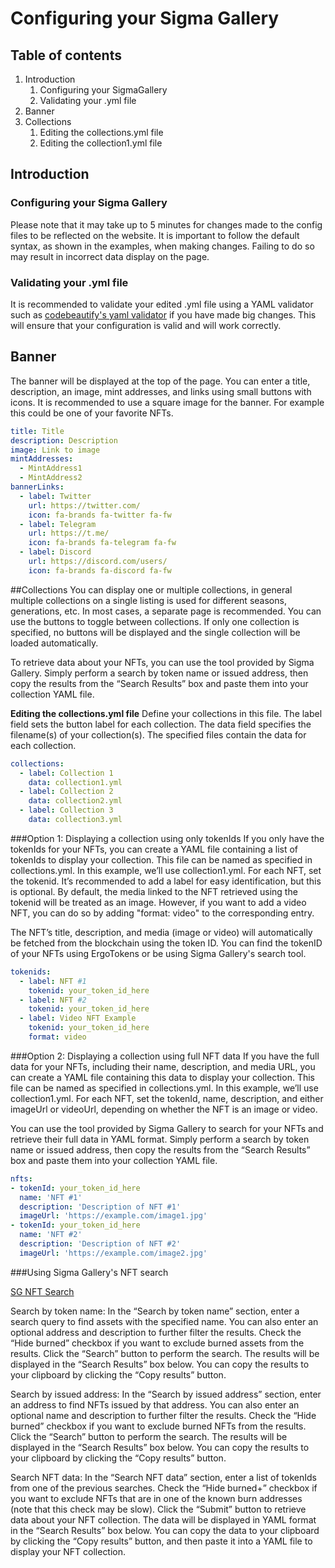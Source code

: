 # Configuring your Sigma Gallery

## Table of contents
1. Introduction
    1. Configuring your SigmaGallery
    2. Validating your .yml file
2. Banner
3. Collections
    1. Editing the collections.yml file
    2. Editing the collection1.yml file

## Introduction

### Configuring your Sigma Gallery
Please note that it may take up to 5 minutes for changes made to the config files to be reflected on the website. It is important to follow the default syntax, as shown in the examples, when making changes. Failing to do so may result in incorrect data display on the page.

### Validating your .yml file
It is recommended to validate your edited .yml file using a YAML validator such as [codebeautify's yaml validator](https://codebeautify.org/yaml-validator) if you have made big changes. This will ensure that your configuration is valid and will work correctly.

## Banner
The banner will be displayed at the top of the page. You can enter a title, description, an image, mint addresses, and links using small buttons with icons.
It is recommended to use a square image for the banner. For example this could be one of your favorite NFTs.

```yaml
title: Title
description: Description
image: Link to image
mintAddresses:
  - MintAddress1
  - MintAddress2
bannerLinks:
  - label: Twitter
    url: https://twitter.com/
    icon: fa-brands fa-twitter fa-fw
  - label: Telegram
    url: https://t.me/
    icon: fa-brands fa-telegram fa-fw
  - label: Discord
    url: https://discord.com/users/
    icon: fa-brands fa-discord fa-fw
```

##Collections
You can display one or multiple collections, in general multiple collections on a single listing is used for different seasons, generations, etc. In most cases, a separate page is recommended. You can use the buttons to toggle between collections. If only one collection is specified, no buttons will be displayed and the single collection will be loaded automatically.

To retrieve data about your NFTs, you can use the tool provided by Sigma Gallery. Simply perform a search by token name or issued address, then copy the results from the “Search Results” box and paste them into your collection YAML file.

**Editing the collections.yml file**
Define your collections in this file. The label field sets the button label for each collection. The data field specifies the filename(s) of your collection(s). The specified files contain the data for each collection.

```yaml
collections:
  - label: Collection 1
    data: collection1.yml
  - label: Collection 2
    data: collection2.yml
  - label: Collection 3
    data: collection3.yml
```

###Option 1: Displaying a collection using only tokenIds
If you only have the tokenIds for your NFTs, you can create a YAML file containing a list of tokenIds to display your collection. This file can be named as specified in collections.yml. In this example, we’ll use collection1.yml. For each NFT, set the tokenid. It’s recommended to add a label for easy identification, but this is optional. By default, the media linked to the NFT retrieved using the tokenid will be treated as an image. However, if you want to add a video NFT, you can do so by adding "format: video" to the corresponding entry.

The NFT’s title, description, and media (image or video) will automatically be fetched from the blockchain using the token ID. You can find the tokenID of your NFTs using ErgoTokens or be using Sigma Gallery's search tool.

```yaml
tokenids:
  - label: NFT #1
    tokenid: your_token_id_here
  - label: NFT #2
    tokenid: your_token_id_here
  - label: Video NFT Example
    tokenid: your_token_id_here
    format: video
```

###Option 2: Displaying a collection using full NFT data
If you have the full data for your NFTs, including their name, description, and media URL, you can create a YAML file containing this data to display your collection. This file can be named as specified in collections.yml. In this example, we’ll use collection1.yml. For each NFT, set the tokenId, name, description, and either imageUrl or videoUrl, depending on whether the NFT is an image or video.

You can use the tool provided by Sigma Gallery to search for your NFTs and retrieve their full data in YAML format. Simply perform a search by token name or issued address, then copy the results from the “Search Results” box and paste them into your collection YAML file.

```yaml
nfts:
- tokenId: your_token_id_here
  name: 'NFT #1'
  description: 'Description of NFT #1'
  imageUrl: 'https://example.com/image1.jpg'
- tokenId: your_token_id_here
  name: 'NFT #2'
  description: 'Description of NFT #2'
  imageUrl: 'https://example.com/image2.jpg'
```

###Using Sigma Gallery's NFT search

[SG NFT Search](https://sigma.gallery/resources/nftsearch)

Search by token name: In the “Search by token name” section, enter a search query to find assets with the specified name. You can also enter an optional address and description to further filter the results. Check the “Hide burned” checkbox if you want to exclude burned assets from the results. Click the “Search” button to perform the search. The results will be displayed in the “Search Results” box below. You can copy the results to your clipboard by clicking the “Copy results” button.

Search by issued address: In the “Search by issued address” section, enter an address to find NFTs issued by that address. You can also enter an optional name and description to further filter the results. Check the “Hide burned” checkbox if you want to exclude burned NFTs from the results. Click the “Search” button to perform the search. The results will be displayed in the “Search Results” box below. You can copy the results to your clipboard by clicking the “Copy results” button.

Search NFT data: In the “Search NFT data” section, enter a list of tokenIds from one of the previous searches. Check the “Hide burned+” checkbox if you want to exclude NFTs that are in one of the known burn addresses (note that this check may be slow). Click the “Submit” button to retrieve data about your NFT collection. The data will be displayed in YAML format in the “Search Results” box below. You can copy the data to your clipboard by clicking the “Copy results” button, and then paste it into a YAML file to display your NFT collection.
